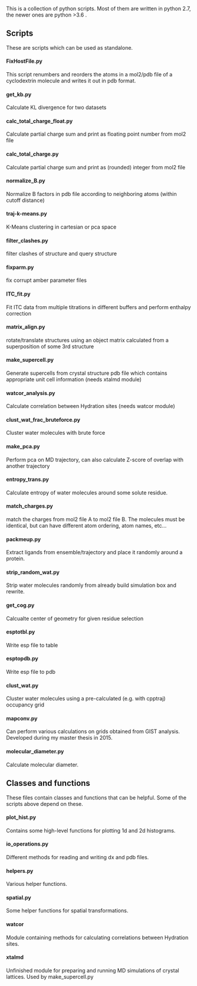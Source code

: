This is a collection of python scripts. Most of them are written in python
2.7, the newer ones are python >3.6 .

## Scripts
These are scripts which can be used as standalone.

#### FixHostFile.py
This script renumbers and reorders the atoms in a mol2/pdb file of a cyclodextrin molecule and writes it out in pdb format.

#### get_kb.py
Calculate KL divergence for two datasets

#### calc_total_charge_float.py
Calculate partial charge sum and print as floating point number from mol2 file

#### calc_total_charge.py
Calculate partial charge sum and print as (rounded) integer from mol2 file

#### normalize_B.py
Normalize B factors in pdb file according to neighboring atoms (within cutoff distance)

#### traj-k-means.py
K-Means clustering in cartesian or pca space

#### filter_clashes.py
filter clashes of structure and query structure

#### fixparm.py
fix corrupt amber parameter files

#### ITC_fit.py
Fit ITC data from multiple titrations in different buffers and perform enthalpy correction

#### matrix_align.py
rotate/translate structures using an object matrix calculated from a superposition of some 3rd structure

#### make_supercell.py
Generate supercells from crystal structure pdb file which contains appropriate unit cell 
information (needs xtalmd module)

#### watcor_analysis.py
Calculate correlation between Hydration sites (needs watcor module)

#### clust_wat_frac_bruteforce.py
Cluster water molecules with brute force
 
#### make_pca.py
Perform pca on MD trajectory, can also calculate Z-score of overlap with another trajectory

#### entropy_trans.py
Calculate entropy of water molecules around some solute residue.

#### match_charges.py
match the charges from mol2 file A to mol2 file B. The molecules must be identical, but can have different atom ordering, atom names, etc...

#### packmeup.py
Extract ligands from ensemble/trajectory and place it randomly around a protein.

#### strip_random_wat.py
Strip water molecules randomly from already build simulation box and rewrite.

#### get_cog.py
Calcualte center of geometry for given residue selection

#### esptotbl.py
Write esp file to table

#### esptopdb.py
Write esp file to pdb

#### clust_wat.py
Cluster water molecules using a pre-calculated (e.g. with cpptraj) occupancy grid

#### mapconv.py
Can perform various calculations on grids obtained from GIST analysis. Developed during my master thesis in 2015.

#### molecular_diameter.py
Calculate molecular diameter.

## Classes and functions
These files contain classes and functions that can be helpful. Some of the scripts above depend on these.

#### plot_hist.py
Contains some high-level functions for plotting 1d and 2d histograms.

#### io_operations.py
Different methods for reading and writing dx and pdb files.

#### helpers.py
Various helper functions.

#### spatial.py
Some helper functions for spatial transformations.

#### watcor
Module containing methods for calculating correlations between Hydration sites.

#### xtalmd
Unfinished module for preparing and running MD simulations of crystal lattices. Used by make_supercell.py